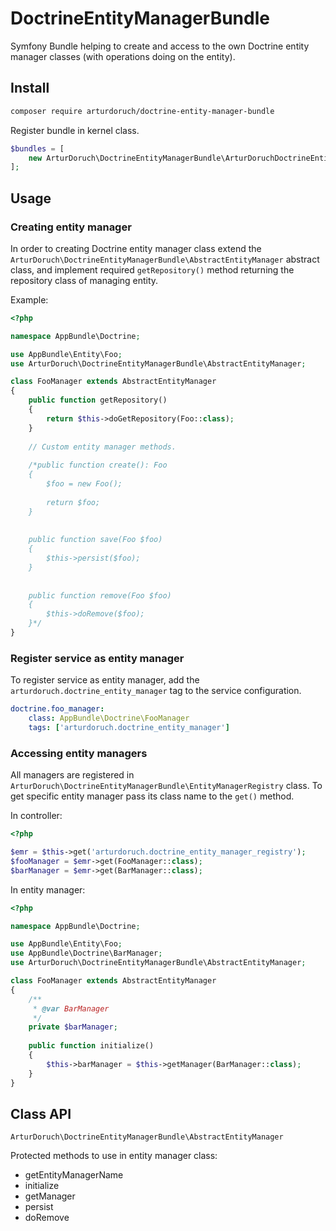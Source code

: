 # DoctrineEntityManagerBundle

Symfony Bundle helping to create and access to the own Doctrine entity manager classes
(with operations doing on the entity).

## Install

```sh
composer require arturdoruch/doctrine-entity-manager-bundle
```

Register bundle in kernel class.

```php
$bundles = [
    new ArturDoruch\DoctrineEntityManagerBundle\ArturDoruchDoctrineEntityManagerBundle(),
];
```

## Usage

### Creating entity manager

In order to creating Doctrine entity manager class extend the
`ArturDoruch\DoctrineEntityManagerBundle\AbstractEntityManager` abstract class,
and implement required `getRepository()` method returning the repository class of managing entity.

Example:

```php
<?php

namespace AppBundle\Doctrine;

use AppBundle\Entity\Foo;
use ArturDoruch\DoctrineEntityManagerBundle\AbstractEntityManager;

class FooManager extends AbstractEntityManager
{
    public function getRepository()
    {
        return $this->doGetRepository(Foo::class);
    }
    
    // Custom entity manager methods.
    
    /*public function create(): Foo
    {
        $foo = new Foo();
        
        return $foo;
    }
        
    
    public function save(Foo $foo)
    {
        $this->persist($foo);
    }
    
    
    public function remove(Foo $foo)
    {
        $this->doRemove($foo);
    }*/
}
```

### Register service as entity manager

To register service as entity manager, add the `arturdoruch.doctrine_entity_manager` tag
to the service configuration.

```yml
doctrine.foo_manager:
    class: AppBundle\Doctrine\FooManager
    tags: ['arturdoruch.doctrine_entity_manager']
```

### Accessing entity managers

All managers are registered in `ArturDoruch\DoctrineEntityManagerBundle\EntityManagerRegistry` class.
To get specific entity manager pass its class name to the `get()` method.

In controller:

```php
<?php

$emr = $this->get('arturdoruch.doctrine_entity_manager_registry');
$fooManager = $emr->get(FooManager::class);
$barManager = $emr->get(BarManager::class);
```

In entity manager:

```php
<?php

namespace AppBundle\Doctrine;

use AppBundle\Entity\Foo;
use AppBundle\Doctrine\BarManager;
use ArturDoruch\DoctrineEntityManagerBundle\AbstractEntityManager;

class FooManager extends AbstractEntityManager
{
    /**
     * @var BarManager
     */
    private $barManager;
    
    public function initialize()
    {
        $this->barManager = $this->getManager(BarManager::class);
    }
}
``` 

## Class API

`ArturDoruch\DoctrineEntityManagerBundle\AbstractEntityManager` 
 
Protected methods to use in entity manager class:

  * getEntityManagerName
  * initialize
  * getManager
  * persist
  * doRemove